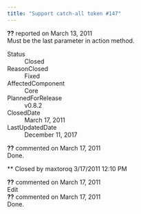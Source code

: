 ```yaml
---
title: "Support catch-all token #147"
---
```

<div class="issue-report">
   <div class="issue-header"><b>??</b> reported on 
      <time datetime="2011-03-13T22:21:21.743-07:00" title="2011-03-13T22:21:21.743-07:00">March 13, 2011</time>
   </div>
   <div class="issue-message" markdown="1">Must be the last parameter in action method.
      <!--markdown end-->
   </div>
   <div class="issue-footer">
      <dl>
         <dt>Status</dt>
         <dd>Closed</dd>
         <dt>ReasonClosed</dt>
         <dd>Fixed</dd>
         <dt>AffectedComponent</dt>
         <dd>Core</dd>
         <dt>PlannedForRelease</dt>
         <dd>v0.8.2</dd>
         <dt>ClosedDate</dt>
         <dd>
            <time datetime="2011-03-17T12:38:03.567-07:00" title="2011-03-17T12:38:03.567-07:00">March 17, 2011</time>
         </dd>
         <dt>LastUpdatedDate</dt>
         <dd>
            <time datetime="2017-12-11T02:15:56.247-08:00" title="2017-12-11T02:15:56.247-08:00">December 11, 2017</time>
         </dd>
      </dl>
   </div>
</div>
<div id="comment-77654" class="issue-comment">
   <div class="issue-header"><b>??</b> commented on 
      <time datetime="2011-03-17T12:12:12.397-07:00" title="2011-03-17T12:12:12.397-07:00">March 17, 2011</time>
   </div>
   <div class="issue-message" markdown="1">Done.


** Closed by maxtoroq 3/17/2011 12:10 PM
      <!--markdown end-->
   </div>
</div>
<div id="comment-77655" class="issue-comment">
   <div class="issue-header"><b>??</b> commented on 
      <time datetime="2011-03-17T12:12:12.763-07:00" title="2011-03-17T12:12:12.763-07:00">March 17, 2011</time>
   </div>
   <div class="issue-message" markdown="1">Edit
      <!--markdown end-->
   </div>
</div>
<div id="comment-77656" class="issue-comment">
   <div class="issue-header"><b>??</b> commented on 
      <time datetime="2011-03-17T12:37:30.707-07:00" title="2011-03-17T12:37:30.707-07:00">March 17, 2011</time>
   </div>
   <div class="issue-message" markdown="1">Done.
      <!--markdown end-->
   </div>
</div>